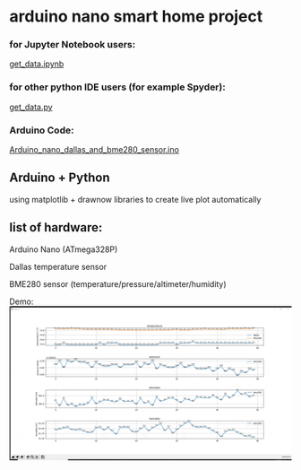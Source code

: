 # arduino nano smart home project

### for Jupyter Notebook users:
[get_data.ipynb](/get_data.ipynb)

### for other python IDE users (for example Spyder):
[get_data.py](get_data.py)

### Arduino Code:
[Arduino_nano_dallas_and_bme280_sensor.ino](/Arduino_nano_dallas_and_bme280_sensor/Arduino_nano_dallas_and_bme280_sensor.ino)


## Arduino + Python
using matplotlib + drawnow libraries to create live plot automatically


## list of hardware:
Arduino Nano (ATmega328P)

Dallas temperature sensor

BME280 sensor (temperature/pressure/altimeter/humidity)

Demo:
![image](pictures/plot_demo.gif)
